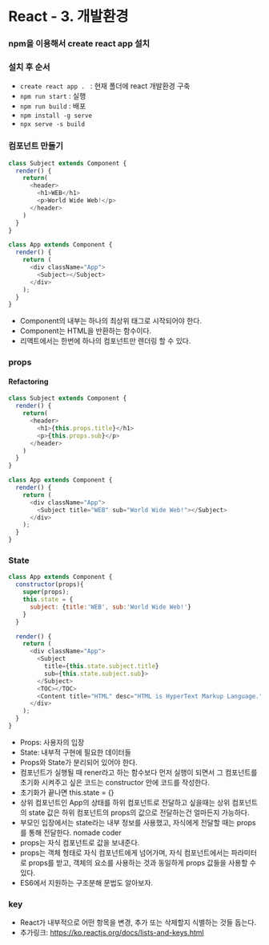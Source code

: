# React - 3. 개발환경

### npm을 이용해서 create react app 설치

### 설치 후 순서
- ```create react app . ``` : 현재 폴더에 react 개발환경 구축
- ```npm run start``` : 실행
- ```npm run build``` : 배포
- ```npm install -g serve```
- ```npx serve -s build```

### 컴포넌트 만들기
``` js
class Subject extends Component {
  render() {
    return(
      <header>
        <h1>WEB</h1>
        <p>World Wide Web!</p>
      </header>
    )
  }
}

class App extends Component {
  render() {
    return (
      <div className="App">
        <Subject></Subject>
      </div>
    );
  }
}
```
- Component의 내부는 하나의 최상위 태그로 시작되어야 한다.
- Component는 HTML을 반환하는 함수이다.
- 리액트에서는 한번에 하나의 컴포넌트만 렌더링 할 수 있다.



### props
#### Refactoring
``` js 
class Subject extends Component {
  render() {
    return(
      <header>
        <h1>{this.props.title}</h1>
        <p>{this.props.sub}</p>
      </header>
    )
  }
}

class App extends Component {
  render() {
    return (
      <div className="App">
        <Subject title="WEB" sub="World Wide Web!"></Subject>
      </div>
    );
  }
}
```

### State
``` js
class App extends Component {
  constructor(props){
    super(props);
    this.state = {
      subject: {title:'WEB', sub:'World Wide Web!'}
    }
  }

  render() {
    return (
      <div className="App">
        <Subject
          title={this.state.subject.title}
          sub={this.state.subject.sub}>
        </Subject>
        <TOC></TOC>
        <Content title="HTML" desc="HTML is HyperText Markup Language."></Content>
      </div>
    );
  }
}
```
- Props: 사용자의 입장
- State: 내부적 구현에 필요한 데이터들
- Props와 State가 분리되어 있어야 한다.
- 컴포넌트가 실행될 때 rener라고 하는 함수보다 먼저 실행이 되면서 그 컴포넌트를 초기화 시켜주고 싶은 코드는 constructor 안에 코드를 작성한다.
- 초기화가 끝나면 this.state = {}
- 상위 컴포넌트인 App의 상태를 하위 컴포넌트로 전달하고 싶을때는 상위 컴포넌트의 state 값은 하위 컴포넌트의 props의 값으로 전달하는건 얼마든지 가능하다.
- 부모인 입장에서는 state라는 내부 정보를 사용했고, 자식에게 전달할 때는 props를 통해 전달한다. 
nomade coder
- props는 자식 컴포넌트로 값을 보내준다.
- props는 객체 형태로 자식 컴포넌트에게 넘어가며, 자식 컴포넌트에서는 파라미터로 props를 받고, 객체의 요소를 사용하는 것과 동일하게 props 값들을 사용할 수 있다.
- ES6에서 지원하는 구조분해 문법도 알아보자.



### key
- React가 내부적으로 어떤 항목을 변경, 추가 또는 삭제할지 식별하는 것들 돕는다. 
- 추가링크: https://ko.reactjs.org/docs/lists-and-keys.html